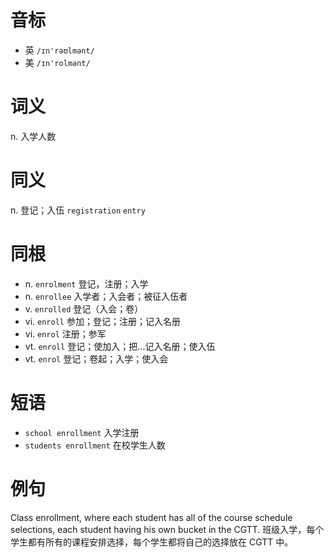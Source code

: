 # 音标

- 英 `/ɪn'rəʊlmənt/`
- 美 `/ɪn'rolmənt/`

# 词义

n. 入学人数


# 同义

n. 登记；入伍
`registration` `entry`

# 同根

- n. `enrolment` 登记，注册；入学
- n. `enrollee` 入学者；入会者；被征入伍者
- v. `enrolled` 登记（入会；卷）
- vi. `enroll` 参加；登记；注册；记入名册
- vi. `enrol` 注册；参军
- vt. `enroll` 登记；使加入；把...记入名册；使入伍
- vt. `enrol` 登记；卷起；入学；使入会

# 短语

- `school enrollment` 入学注册
- `students enrollment` 在校学生人数

# 例句

Class enrollment, where each student has all of the course schedule selections, each student having his own bucket in the CGTT.
班级入学，每个学生都有所有的课程安排选择，每个学生都将自己的选择放在 CGTT 中。


